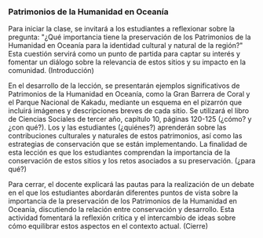 ### Patrimonios de la Humanidad en Oceanía

Para iniciar la clase, se invitará a los estudiantes a reflexionar sobre la pregunta: "¿Qué importancia tiene la preservación de los Patrimonios de la Humanidad en Oceanía para la identidad cultural y natural de la región?" Esta cuestión servirá como un punto de partida para captar su interés y fomentar un diálogo sobre la relevancia de estos sitios y su impacto en la comunidad. (Introducción)

En el desarrollo de la lección, se presentarán ejemplos significativos de Patrimonios de la Humanidad en Oceanía, como la Gran Barrera de Coral y el Parque Nacional de Kakadu, mediante un esquema en el pizarrón que incluirá imágenes y descripciones breves de cada sitio. Se utilizará el libro de Ciencias Sociales de tercer año, capítulo 10, páginas 120-125 (¿cómo? y ¿con qué?). Los y las estudiantes (¿quiénes?) aprenderán sobre las contribuciones culturales y naturales de estos patrimonios, así como las estrategias de conservación que se están implementando. La finalidad de esta lección es que los estudiantes comprendan la importancia de la conservación de estos sitios y los retos asociados a su preservación. (¿para qué?)

Para cerrar, el docente explicará las pautas para la realización de un debate en el que los estudiantes abordarán diferentes puntos de vista sobre la importancia de la preservación de los Patrimonios de la Humanidad en Oceanía, discutiendo la relación entre conservación y desarrollo. Esta actividad fomentará la reflexión crítica y el intercambio de ideas sobre cómo equilibrar estos aspectos en el contexto actual. (Cierre)